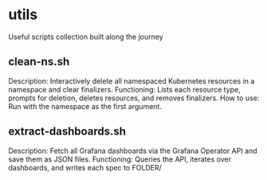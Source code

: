# utils
Useful scripts collection built along the journey

## clean-ns.sh
Description: Interactively delete all namespaced Kubernetes resources in a namespace and clear finalizers.
Functioning: Lists each resource type, prompts for deletion, deletes resources, and removes finalizers.
How to use: Run with the namespace as the first argument.

## extract-dashboards.sh
Description: Fetch all Grafana dashboards via the Grafana Operator API and save them as JSON files.
Functioning: Queries the API, iterates over dashboards, and writes each spec to FOLDER/<title>.json.
How to use: Set GRAFANA_AUTH, GRAFANA_URL, and FOLDER variables then run the script.

## migrate-arch-nix.sh
Description: Uninstall Arch packages that are also managed by Home‑Manager.
Functioning: Collects Arch and Home‑Manager packages, maps names, optionally prompts, and removes duplicates.
How to use: Requires yay (or pacman) and home-manager. Options: --yes/-y skip confirmation, --dry-run show only, --include-yay allow removing 'yay'.

## rename.sh
Description: Rename all files and directories under ./the-graph to lowercase without overwriting existing entries.
Functioning: Traverses the directory tree and renames each item to its lowercase counterpart if the destination does not exist.
How to use: Run without arguments from the repository root; it operates on ./the-graph.

## status-page-sync.sh
Description: Download a single Grafana dashboard and save it as JSON for status page syncing.
Functioning: Queries the Grafana Operator API for one dashboard and writes it to FOLDER/<title>.json.
How to use: Set GRAFANA_AUTH, GRAFANA_URL, and FOLDER variables then run the script.

## test-alert.sh
Description: Send a test alert to a local Alertmanager to verify delivery and routing.
Functioning: Fires an alert, repeats until the user resolves it, and then sends a resolve notification.
How to use: Run without arguments or pass a severity as the first argument.

## test-probe.sh
Description: Continuously probe a list of URLs with hey and report HTTP code distribution.
Functioning: Loops through URLs, runs hey with configured parameters, parses the status codes, and logs results.
How to use: Optionally set HEY_BIN, SLEEP_SEC, NREQ, and CONCURRENCY environment variables before running.

## update-sops.sh
Description: Refresh SOPS encryption keys for all *.enc and *.env files recursively.
Functioning: Finds matching files, runs `sops updatekeys` on each, and returns to the starting directory.
How to use: Run from the repository root; requires `sops` in the PATH.

## conf2vmrule.py
Description: Convert an Icinga-style .conf service definition using a Prometheus check into a VictoriaMetrics VMRule YAML.
Functioning: Extracts metric details and thresholds from the .conf file, cleans label matchers, and builds a VMRule expression.
How to use: python3 conf2vmrule.py /path/to/myAlert.conf [--write | -o out.yaml]

## rework_dashboards.py
Description: Rework Grafana dashboard JSON files to standardize datasource usage.
Functioning: Unwraps exported dashboards, ensures a datasource variable, and rewrites panel datasource fields.
How to use: python3 rework_dashboards.py <input> [--output-dir DIR | --in-place] [--prom-only | --all-sources]

## sync-status-page.py
======================= Chargement configuration =======================

## update_readme.py
Description: Generate README listing all scripts with descriptions.
Functioning: Scans root for shell and Python scripts, extracts their description blocks, and writes README.md.
How to use: Run `python update_readme.py` from the repository root.

